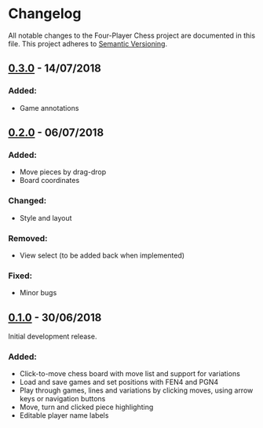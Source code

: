 <!--
This file is part of the Four-Player Chess project, a four-player chess GUI.

Copyright (C) 2018, GammaDeltaII

This program is free software: you can redistribute it and/or modify
it under the terms of the GNU General Public License as published by
the Free Software Foundation, either version 3 of the License, or
(at your option) any later version.

This program is distributed in the hope that it will be useful,
but WITHOUT ANY WARRANTY; without even the implied warranty of
MERCHANTABILITY or FITNESS FOR A PARTICULAR PURPOSE.  See the
GNU General Public License for more details.

You should have received a copy of the GNU General Public License
along with this program.  If not, see <http://www.gnu.org/licenses/>.
-->

# Changelog
All notable changes to the Four-Player Chess project are documented in this file.
This project adheres to [Semantic Versioning](https://semver.org/spec/v2.0.0).

<!-- Types of changes: Added, Changed, Deprecated, Removed, Fixed -->

## [0.3.0] - 14/07/2018
### Added:
- Game annotations


## [0.2.0] - 06/07/2018
### Added:
- Move pieces by drag-drop
- Board coordinates
### Changed:
- Style and layout
### Removed:
- View select (to be added back when implemented)
### Fixed:
- Minor bugs


## [0.1.0] - 30/06/2018
Initial development release.
### Added:
- Click-to-move chess board with move list and support for variations
- Load and save games and set positions with FEN4 and PGN4
- Play through games, lines and variations by clicking moves, using arrow keys or navigation buttons 
- Move, turn and clicked piece highlighting
- Editable player name labels


<!-- Links to releases -->
[0.3.0]: https://github.com/GammaDeltaII/4PlayerChess/releases/tag/0.3.0
[0.2.0]: https://github.com/GammaDeltaII/4PlayerChess/releases/tag/0.2.0
[0.1.0]: https://github.com/GammaDeltaII/4PlayerChess/releases/tag/0.1.0